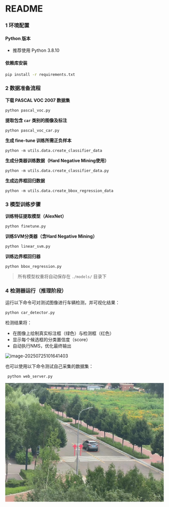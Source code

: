 # README

### 1 环境配置

#### Python 版本

- 推荐使用 Python 3.8.10

#### 依赖库安装

```bash
pip install -r requirements.txt
```

### 2 数据准备流程

**下载 PASCAL VOC 2007 数据集**

```
python pascal_voc.py
```

**提取包含 `car` 类别的图像及标注**

```
python pascal_voc_car.py
```

**生成 fine-tune 训练所需正负样本**

```
python -m utils.data.create_classifier_data
```

**生成分类器训练数据（Hard Negative Mining使用）**

```
python -m utils.data.create_classifier_data.py
```

**生成边界框回归数据**

```
python -m utils.data.create_bbox_regression_data
```

### 3 模型训练步骤

**训练特征提取模型（AlexNet）**

```
python finetune.py
```

**训练SVM分类器（含Hard Negative Mining）**

```
python linear_svm.py
```

**训练边界框回归器**

```
python bbox_regression.py
```

> 所有模型权重将自动保存在 `./models/` 目录下

### 4 检测器运行（推理阶段）

运行以下命令可对测试图像进行车辆检测，并可视化结果：

```
python car_detector.py
```

检测结果将：

- 在图像上绘制真实标注框（绿色）与检测框（红色）
- 显示每个候选框的分类置信度（score）
- 自动执行NMS，优化最终输出

![image-20250725101641403](C:\Users\22314\AppData\Roaming\Typora\typora-user-images\image-20250725101641403.png)

也可以使用以下命令测试自己采集的数据集：

```
 python web_server.py 
```

![image-20250725101349118](py/results/result_20250725100226.jpg)

